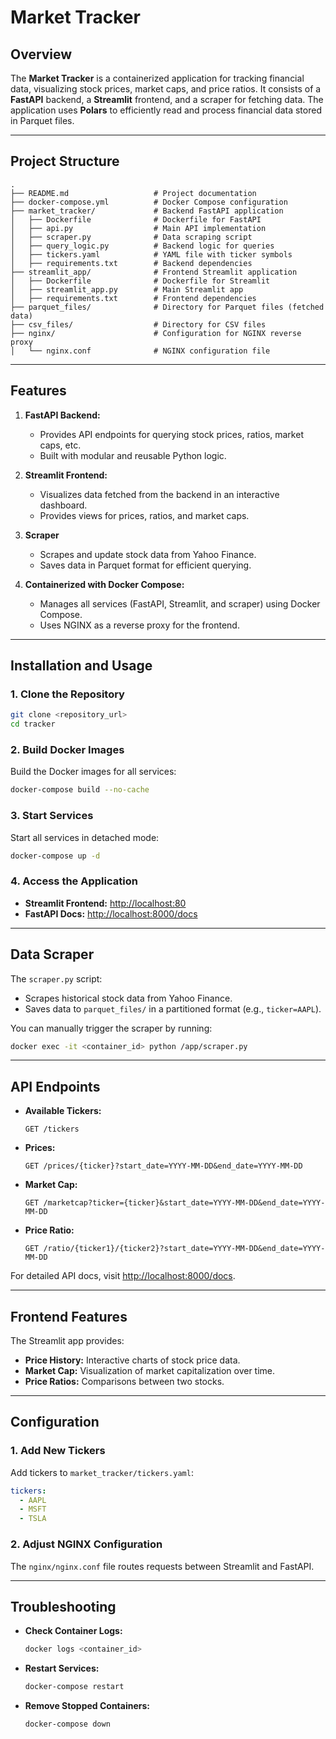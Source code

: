 # Market Tracker

## Overview
The **Market Tracker** is a containerized application for tracking financial data, visualizing stock prices, market caps, and price ratios. It consists of a **FastAPI** backend, a **Streamlit** frontend, and a scraper for fetching data. The application uses **Polars** to efficiently read and process financial data stored in Parquet files.

---

## Project Structure

```
.
├── README.md                   # Project documentation
├── docker-compose.yml          # Docker Compose configuration
├── market_tracker/             # Backend FastAPI application
│   ├── Dockerfile              # Dockerfile for FastAPI
│   ├── api.py                  # Main API implementation
│   ├── scraper.py              # Data scraping script
│   ├── query_logic.py          # Backend logic for queries
│   ├── tickers.yaml            # YAML file with ticker symbols
│   ├── requirements.txt        # Backend dependencies
├── streamlit_app/              # Frontend Streamlit application
│   ├── Dockerfile              # Dockerfile for Streamlit
│   ├── streamlit_app.py        # Main Streamlit app
│   ├── requirements.txt        # Frontend dependencies
├── parquet_files/              # Directory for Parquet files (fetched data)
├── csv_files/                  # Directory for CSV files
├── nginx/                      # Configuration for NGINX reverse proxy
│   └── nginx.conf              # NGINX configuration file
```

---

## Features

1. **FastAPI Backend:**
   - Provides API endpoints for querying stock prices, ratios, market caps, etc.
   - Built with modular and reusable Python logic.

2. **Streamlit Frontend:**
   - Visualizes data fetched from the backend in an interactive dashboard.
   - Provides views for prices, ratios, and market caps.

3. **Scraper**
   - Scrapes and update stock data from Yahoo Finance.
   - Saves data in Parquet format for efficient querying.

4. **Containerized with Docker Compose:**
   - Manages all services (FastAPI, Streamlit, and scraper) using Docker Compose.
   - Uses NGINX as a reverse proxy for the frontend.

---

## Installation and Usage

### 1. Clone the Repository
```bash
git clone <repository_url>
cd tracker
```

### 2. Build Docker Images
Build the Docker images for all services:
```bash
docker-compose build --no-cache
```

### 3. Start Services
Start all services in detached mode:
```bash
docker-compose up -d
```

### 4. Access the Application
- **Streamlit Frontend:** [http://localhost:80](http://localhost:80)
- **FastAPI Docs:** [http://localhost:8000/docs](http://localhost:8000/docs)

---

## Data Scraper

The `scraper.py` script:
- Scrapes historical stock data from Yahoo Finance.
- Saves data to `parquet_files/` in a partitioned format (e.g., `ticker=AAPL`).

You can manually trigger the scraper by running:
```bash
docker exec -it <container_id> python /app/scraper.py
```

---

## API Endpoints

- **Available Tickers:**
  ```
  GET /tickers
  ```
- **Prices:**
  ```
  GET /prices/{ticker}?start_date=YYYY-MM-DD&end_date=YYYY-MM-DD
  ```
- **Market Cap:**
  ```
  GET /marketcap?ticker={ticker}&start_date=YYYY-MM-DD&end_date=YYYY-MM-DD
  ```
- **Price Ratio:**
  ```
  GET /ratio/{ticker1}/{ticker2}?start_date=YYYY-MM-DD&end_date=YYYY-MM-DD
  ```

For detailed API docs, visit [http://localhost:8000/docs](http://localhost:8000/docs).

---

## Frontend Features

The Streamlit app provides:
- **Price History:** Interactive charts of stock price data.
- **Market Cap:** Visualization of market capitalization over time.
- **Price Ratios:** Comparisons between two stocks.

---

## Configuration

### 1. Add New Tickers
Add tickers to `market_tracker/tickers.yaml`:
```yaml
tickers:
  - AAPL
  - MSFT
  - TSLA
```

### 2. Adjust NGINX Configuration
The `nginx/nginx.conf` file routes requests between Streamlit and FastAPI.

---

## Troubleshooting

- **Check Container Logs:**
  ```bash
  docker logs <container_id>
  ```

- **Restart Services:**
  ```bash
  docker-compose restart
  ```

- **Remove Stopped Containers:**
  ```bash
  docker-compose down
  ```
